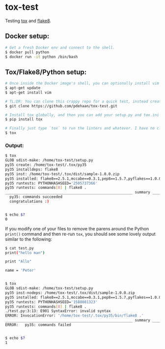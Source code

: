 # tox-test

Testing [tox](https://tox.readthedocs.org/en/latest/index.html) and [flake8](http://flake8.readthedocs.org/en/latest/index.html).


## Docker setup:
```sh
# Get a fresh Docker env and connect to the shell.
$ docker pull python
$ docker run -it python /bin/bash
```

## Tox/Flake8/Python setup:
```sh
# Once inside the Docker image's shell, you can optionally install vim and any other packages.
$ apt-get update
$ apt-get install vim

# TL;DR: You can clone this crappy repo for a quick test, instead creating a bunch of sample files manually.
$ git clone https://github.com/pdehaan/tox-test.git

# Install tox globally, and then you can add your setup.py and tox.ini files.
$ pip install tox

# Finally just type `tox` to run the linters and whatever. I have no clue what I'm doing.
$ tox
```

### Output:
```sh
$ tox
GLOB sdist-make: /home/tox-test/setup.py
py35 create: /home/tox-test/.tox/py35
py35 installdeps: flake8
py35 inst: /home/tox-test/.tox/dist/sample-1.0.0.zip
py35 installed: flake8==2.5.1,mccabe==0.3.1,pep8==1.5.7,pyflakes==1.0.0,sample==1.0.0,wheel==0.24.0
py35 runtests: PYTHONHASHSEED='2505737366'
py35 runtests: commands[0] | flake8 .
__________________________________________________________ summary ___________________________________________________________
  py35: commands succeeded
  congratulations :)


$ echo $?
0
```

If you modify one of your files to remove the parens around the Python `print()` command and then re-run `tox`, you should see some lovely output similar to the following:

```sh
$ cat test.py
print("hello man")

print "Allo"

name = 'Peter'


$ tox
GLOB sdist-make: /home/tox-test/setup.py
py35 inst-nodeps: /home/tox-test/.tox/dist/sample-1.0.0.zip
py35 installed: flake8==2.5.1,mccabe==0.3.1,pep8==1.5.7,pyflakes==1.0.0,sample==1.0.0,wheel==0.24.0
py35 runtests: PYTHONHASHSEED='1588081323'
py35 runtests: commands[0] | flake8 .
./test.py:3:13: E901 SyntaxError: invalid syntax
ERROR: InvocationError: '/home/tox-test/.tox/py35/bin/flake8 .'
__________________________________________________________ summary ___________________________________________________________
ERROR:   py35: commands failed


$ echo $?
1
```
